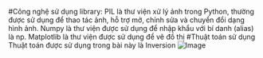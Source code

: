 #Công nghệ sử dụng
library: 
PIL là thư viện xử lý ảnh trong Python, thường được sử dụng để thao tác ảnh, hỗ trợ mở, chỉnh sửa và chuyển đổi dạng hình ảnh. 
Numpy là thư viện được sử dụng để nhập khẩu với bí danh (alias) là np.
Matplotlib là thư viện được sử dụng để vẽ đồ thị
#Thuật toán sử dụng
Thuật toán được sử dụng trong bài này là Inversion
![Image](https://github.com/user-attachments/assets/925c3b46-c216-4b65-b1d1-515d92670bee)



